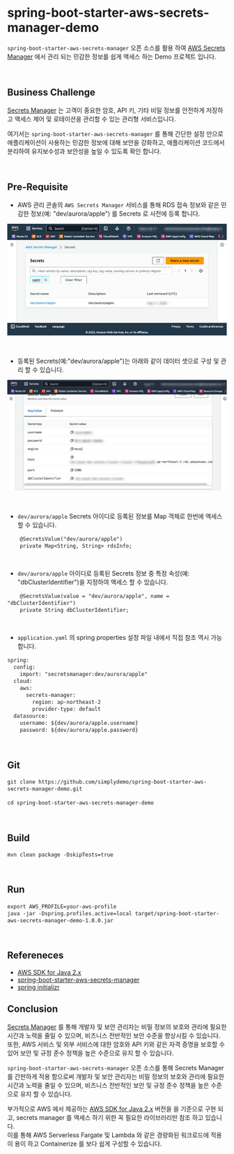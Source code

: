 # spring-boot-starter-aws-secrets-manager-demo

`spring-boot-starter-aws-secrets-manager` 오픈 소스를 활용 하여 [AWS Secrets Manager](https://aws.amazon.com/ko/secrets-manager/) 에서 관리 되는 민감한 정보를 쉽게 액세스 하는 Demo 프로젝트 입니다.  


<br>

## Business Challenge

[Secrets Manager](https://aws.amazon.com/ko/secrets-manager/) 는 고객이 중요한 암호, API 키, 기타 비밀 정보를 안전하게 저장하고 액세스 제어 및 로테이션을 관리할 수 있는 관리형 서비스입니다.  

여기서는 `spring-boot-starter-aws-secrets-manager` 를 통해 간단한 설정 만으로 애플리케이션이 사용하는 민감한 정보에 대해 보안을 강화하고, 
애플리케이션 코드에서 분리하여 유지보수성과 보안성을 높일 수 있도록 확인 합니다. 

<br>

## Pre-Requisite

- AWS 관리 콘솔의 `AWS Secrets Manager` 서비스를 통해 RDS 접속 정보와 같은 민감한 정보(예: "dev/aurora/apple") 를 Secrets 로 사전에 등록 합니다.  

![img.png](docs/img.png)

<br>

- 등록된 Secrets(예:"dev/aurora/apple")는 아래와 같이 데이터 셋으로 구성 및 관리 할 수 있습니다.  

![img_1.png](docs/img_1.png)

<br>

- `dev/aurora/apple` Secrets 아이디로 등록된 정보를 Map 객체로 한번에 액세스 할 수 있습니다.

```
    @SecretsValue("dev/aurora/apple")
    private Map<String, String> rdsInfo;
```

<br>

- `dev/aurora/apple` 아이디로 등록된 Secrets 정보 중 특정 속성(예: "dbClusterIdentifier")을 지정하여 액세스 할 수 있습니다.

```
    @SecretsValue(value = "dev/aurora/apple", name = "dbClusterIdentifier")
    private String dbClusterIdentifier;
```

<br>

- `application.yaml` 의 spring properties 설정 파일 내에서 직접 참조 역시 가능 합니다.  

```
spring:
  config:
    import: "secretsmanager:dev/aurora/apple"
  cloud:
    aws:
      secrets-manager:
        region: ap-northeast-2
        provider-type: default
  datasource:
    username: ${dev/aurora/apple.username}
    password: ${dev/aurora/apple.password}

```


<br>

## Git

```
git clone https://github.com/simplydemo/spring-boot-starter-aws-secrets-manager-demo.git

cd spring-boot-starter-aws-secrets-manager-demo
```


<br>

## Build

```
mvn clean package -DskipTests=true
```

<br>

## Run

```
export AWS_PROFILE=your-aws-profile
java -jar -Dspring.profiles.active=local target/spring-boot-starter-aws-secrets-manager-demo-1.0.0.jar
```

<br> 


## Refereneces
- [AWS SDK for Java 2.x](https://docs.aws.amazon.com/sdk-for-java/latest/developer-guide/home.html)
- [spring-boot-starter-aws-secrets-manager](https://github.com/thenovaworks/spring-boot-starter-aws-secrets-manager)
- [spring initializr](https://start.spring.io/)


## Conclusion

[Secrets Manager](https://aws.amazon.com/ko/secrets-manager/) 를 통해 개발자 및 보안 관리자는 비밀 정보의 보호와 관리에 필요한 시간과 노력을 줄일 수 있으며, 비즈니스 전반적인 보안 수준을 향상시킬 수 있습니다.    
또한, AWS 서비스 및 외부 서비스에 대한 암호와 API 키와 같은 자격 증명을 보호할 수 있어 보안 및 규정 준수 정책을 높은 수준으로 유지 할 수 있습니다.     
  
`spring-boot-starter-aws-secrets-manager` 오픈 소스를 통해 Secrets Manager 를 간판하게 적용 함으로써 개발자 및 보안 관리자는 
비밀 정보의 보호와 관리에 필요한 시간과 노력을 줄일 수 있으며, 비즈니스 전반적인 보안 및 규정 준수 정책을 높은 수준으로 유지 할 수 있습니다.  

부가적으로 AWS 에서 제공하는 [AWS SDK for Java 2.x](https://docs.aws.amazon.com/sdk-for-java/latest/developer-guide/home.html) 버전을 을 기준으로 구현 되고, secrets manager 를 액세스 하기 위한 꼭 필요한 라이브러리만 참조 하고 있습니다.      
이를 통해 AWS Serverless Fargate 및 Lambda 와 같은 경량화된 워크로드에 적용이 용이 하고 Containerize 를 보다 쉽게 구성할 수 있습니다.  
